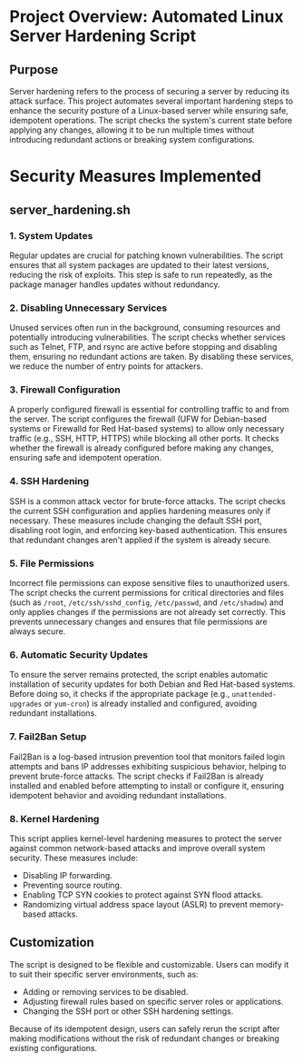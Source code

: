 # Project Overview: Automated Linux Server Hardening Script

## Purpose

Server hardening refers to the process of securing a server by reducing its attack surface. This project automates several important hardening steps to enhance the security posture of a Linux-based server while ensuring safe, idempotent operations. The script checks the system's current state before applying any changes, allowing it to be run multiple times without introducing redundant actions or breaking system configurations.

# Security Measures Implemented

## server_hardening.sh

### 1. System Updates
Regular updates are crucial for patching known vulnerabilities. The script ensures that all system packages are updated to their latest versions, reducing the risk of exploits. This step is safe to run repeatedly, as the package manager handles updates without redundancy.

### 2. Disabling Unnecessary Services
Unused services often run in the background, consuming resources and potentially introducing vulnerabilities. The script checks whether services such as Telnet, FTP, and rsync are active before stopping and disabling them, ensuring no redundant actions are taken. By disabling these services, we reduce the number of entry points for attackers.

### 3. Firewall Configuration
A properly configured firewall is essential for controlling traffic to and from the server. The script configures the firewall (UFW for Debian-based systems or Firewalld for Red Hat-based systems) to allow only necessary traffic (e.g., SSH, HTTP, HTTPS) while blocking all other ports. It checks whether the firewall is already configured before making any changes, ensuring safe and idempotent operation.

### 4. SSH Hardening
SSH is a common attack vector for brute-force attacks. The script checks the current SSH configuration and applies hardening measures only if necessary. These measures include changing the default SSH port, disabling root login, and enforcing key-based authentication. This ensures that redundant changes aren't applied if the system is already secure.

### 5. File Permissions
Incorrect file permissions can expose sensitive files to unauthorized users. The script checks the current permissions for critical directories and files (such as `/root`, `/etc/ssh/sshd_config`, `/etc/passwd`, and `/etc/shadow`) and only applies changes if the permissions are not already set correctly. This prevents unnecessary changes and ensures that file permissions are always secure.

### 6. Automatic Security Updates
To ensure the server remains protected, the script enables automatic installation of security updates for both Debian and Red Hat-based systems. Before doing so, it checks if the appropriate package (e.g., `unattended-upgrades` or `yum-cron`) is already installed and configured, avoiding redundant installations.

### 7. Fail2Ban Setup
Fail2Ban is a log-based intrusion prevention tool that monitors failed login attempts and bans IP addresses exhibiting suspicious behavior, helping to prevent brute-force attacks. The script checks if Fail2Ban is already installed and enabled before attempting to install or configure it, ensuring idempotent behavior and avoiding redundant installations.

### 8. Kernel Hardening
This script applies kernel-level hardening measures to protect the server against common network-based attacks and improve overall system security. These measures include:
- Disabling IP forwarding.
- Preventing source routing.
- Enabling TCP SYN cookies to protect against SYN flood attacks.
- Randomizing virtual address space layout (ASLR) to prevent memory-based attacks.

## Customization

The script is designed to be flexible and customizable. Users can modify it to suit their specific server environments, such as:
- Adding or removing services to be disabled.
- Adjusting firewall rules based on specific server roles or applications.
- Changing the SSH port or other SSH hardening settings.

Because of its idempotent design, users can safely rerun the script after making modifications without the risk of redundant changes or breaking existing configurations.
